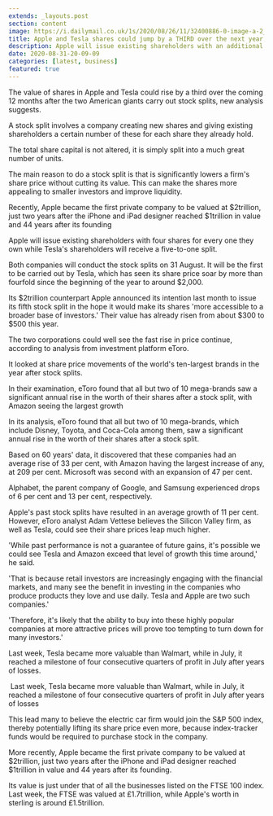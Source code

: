 ```yaml
---
extends: _layouts.post
section: content
image: https://i.dailymail.co.uk/1s/2020/08/26/11/32400886-0-image-a-2_1598439575801.jpg 
title: Apple and Tesla shares could jump by a THIRD over the next year, analysis suggests 
description: Apple will issue existing shareholders with an additional four shares for every one they own while Teslas shareholders will receive a five-to-one stock split. 
date: 2020-08-31-20-09-09 
categories: [latest, business] 
featured: true 
--- 
```

The value of shares in Apple and Tesla could rise by a third over the coming 12 months after the two American giants carry out stock splits, new analysis suggests.

A stock split involves a company creating new shares and giving existing shareholders a certain number of these for each share they already hold.

The total share capital is not altered, it is simply split into a much great number of units.

The main reason to do a stock split is that is significantly lowers a firm's share price without cutting its value. This can make the shares more appealing to smaller investors and improve liquidity. 

Recently, Apple became the first private company to be valued at $2trillion, just two years after the iPhone and iPad designer reached $1trillion in value and 44 years after its founding

Apple will issue existing shareholders with four shares for every one they own while Tesla's shareholders will receive a five-to-one split.

Both companies will conduct the stock splits on 31 August. It will be the first to be carried out by Tesla, which has seen its share price soar by more than fourfold since the beginning of the year to around $2,000.

Its $2trillion counterpart Apple announced its intention last month to issue its fifth stock split in the hope it would make its shares 'more accessible to a broader base of investors.' Their value has already risen from about $300 to $500 this year.

The two corporations could well see the fast rise in price continue, according to analysis from investment platform eToro.

It looked at share price movements of the world's ten-largest brands in the year after stock splits.

In their examination, eToro found that all but two of 10 mega-brands saw a significant annual rise in the worth of their shares after a stock split, with Amazon seeing the largest growth

In its analysis, eToro found that all but two of 10 mega-brands, which include Disney, Toyota, and Coca-Cola among them, saw a significant annual rise in the worth of their shares after a stock split.

Based on 60 years' data, it discovered that these companies had an average rise of 33 per cent, with Amazon having the largest increase of any, at 209 per cent. Microsoft was second with an expansion of 47 per cent.

Alphabet, the parent company of Google, and Samsung experienced drops of 6 per cent and 13 per cent, respectively.

Apple's past stock splits have resulted in an average growth of 11 per cent. However, eToro analyst Adam Vettese believes the Silicon Valley firm, as well as Tesla, could see their share prices leap much higher.

'While past performance is not a guarantee of future gains, it's possible we could see Tesla and Amazon exceed that level of growth this time around,' he said.

'That is because retail investors are increasingly engaging with the financial markets, and many see the benefit in investing in the companies who produce products they love and use daily. Tesla and Apple are two such companies.'

'Therefore, it's likely that the ability to buy into these highly popular companies at more attractive prices will prove too tempting to turn down for many investors.'

Last week, Tesla became more valuable than Walmart, while in July, it reached a milestone of four consecutive quarters of profit in July after years of losses. 

 Last week, Tesla became more valuable than Walmart, while in July, it reached a milestone of four consecutive quarters of profit in July after years of losses

This lead many to believe the electric car firm would join the S&P 500 index, thereby potentially lifting its share price even more, because index-tracker funds would be required to purchase stock in the company. 

More recently, Apple became the first private company to be valued at $2trillion, just two years after the iPhone and iPad designer reached $1trillion in value and 44 years after its founding.

Its value is just under that of all the businesses listed on the FTSE 100 index. Last week, the FTSE was valued at £1.7trillion, while Apple's worth in sterling is around £1.5trillion.

